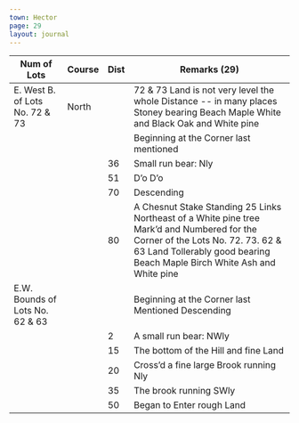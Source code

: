 ```yaml
---
town: Hector
page: 29
layout: journal
---
```


| Num of Lots | Course | Dist | Remarks (29) |
|-|-|-|-|
| E. West B. of Lots No. 72 & 73 | North | | 72 & 73 Land is not very level the whole Distance -- in many places Stoney bearing Beach Maple White and Black Oak and White pine |
| | | | Beginning at the Corner last mentioned |
| | | 36 | Small run bear: Nly |
| | | 51 | D’o D’o |
| | | 70 | Descending |
| | | 80 | A Chesnut Stake Standing 25 Links Northeast of a White pine tree Mark’d and Numbered for the Corner of the Lots No. 72. 73. 62 & 63 Land Tollerably good bearing Beach Maple Birch White Ash and White pine |
| E.W. Bounds of Lots No. 62 & 63 | | | Beginning at the Corner last Mentioned Descending |
| | | 2 | A small run bear: NWly |
| | | 15 | The bottom of the Hill and fine Land |
| | | 20 | Cross’d a fine large Brook running Nly |
| | | 35 | The brook running SWly |
| | | 50 | Began to Enter rough Land |
